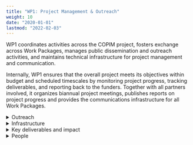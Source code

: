 ```yaml
---
title: "WP1: Project Management & Outreach"
weight: 10
date: "2020-01-01"
lastmod: "2022-02-03"
---
```


WP1 coordinates activities across the COPIM project, fosters exchange across Work Packages, manages public dissemination and outreach activities, and maintains technical infrastructure for project management and communication.

Internally, WP1 ensures that the overall project meets its objectives within budget and scheduled timescales by monitoring project progress, tracking deliverables, and reporting back to the funders. Together with all partners involved, it organizes biannual project meetings, publishes reports on project progress and provides the communications infrastructure for all Work Packages.

<details>
  <summary>
    Outreach
  </summary>

WP1 manages all external communications and outreach activities. This includes maintaining COPIM's social media channels and promoting activities from the various work packages, liaising with external partners, organising internal conferences and workshops, and organising COPIM's presence at external conferences and events.

</details>

<details>
  <summary>
    Infrastructure
  </summary>

In accordance with the project's overall aims of enabling openness in book publishing, COPIM's project infrastructure is built on open-source software. We lead by example in managing our project using entirely open systems and by maintaining those systems ourselves wherever possible.

Where the project is developing new software such as [Thoth](https://thoth.pub/), this software is also licensed with open-source licenses and made publicly available to facilitate community improvements and experimentation.

![diagram of COPIM's infrastructure comprising its various open-source application platforms](/images/copim-infrastructure-platform-overview.jpg)

Our project management and outreach infrastructure includes:

* a [Nextcloud](https://nextcloud.com/) file management site linked to an [ONLYOFFICE](https://www.onlyoffice.com/) office applications suite
* a [Mattermost](https://mattermost.com/) collaboration and communications platform kindly hosted by [ScholarLed](https://scholarled.org/)
* a [PubPub](https://copim.pubpub.org/) site for open documentation and report publications kindly hosted by [Knowledge Futures Group](https://www.knowledgefutures.org/)
* a [BigBlueButton](https://bigbluebutton.org/) service for video calls and online project meetings
* our [main website](https://copim.ac.uk/) which is managed through a [Gitea](https://gitea.io/) Git repository and built using [Hugo](https://gohugo.io/) static site generator
* a [Gitea](https://gitea.io) site for sharing and managing internal code and a [GitHub](https://github.com/COPIM) account for sharing code externally
* a web analytics service powered by [GoAccess](https://goaccess.io/)

Services which are not hosted by external providers are hosted on a dedicated virtual Linux server provided by Coventry University Digital Services.

</details>

<details>
  <summary>
    Key deliverables and impact
  </summary>

The key deliverables for WP1 include:

* A project website and social media presence
* Organisation of stakeholder workshops and internal and public conferences
* Annual reports on project performance

</details>

<details>
  <summary>
    People
  </summary>

* Gary Hall (Coventry University)
* Janneke Adema (Coventry University)
* Lucy Barnes (Open Book Publishers)
* Tobias Steiner (Coventry University)
* Simon Bowie (Coventry University)

</details>
